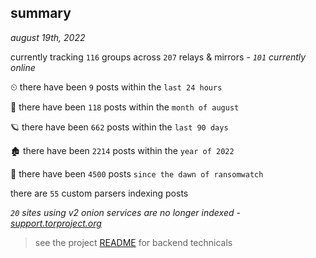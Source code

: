 
## summary
_august 19th, 2022_

currently tracking `116` groups across `207` relays & mirrors - _`101` currently online_

⏲ there have been `9` posts within the `last 24 hours`

🦈 there have been `118` posts within the `month of august`

🪐 there have been `662` posts within the `last 90 days`

🏚 there have been `2214` posts within the `year of 2022`

🦕 there have been `4500` posts `since the dawn of ransomwatch`

there are `55` custom parsers indexing posts

_`20` sites using v2 onion services are no longer indexed - [support.torproject.org](https://support.torproject.org/onionservices/v2-deprecation/)_

> see the project [README](https://github.com/joshhighet/ransomwatch#ransomwatch--) for backend technicals
